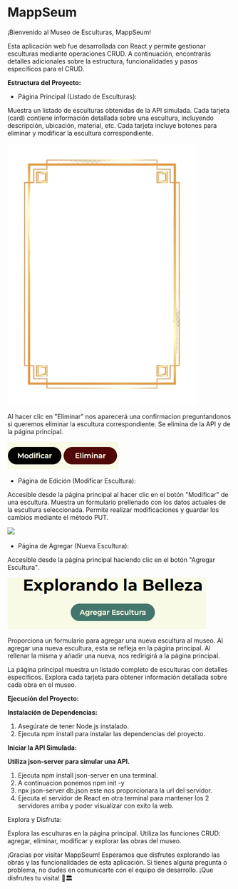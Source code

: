 
# MappSeum

¡Bienvenido al Museo de Esculturas, MappSeum!

Esta aplicación web fue desarrollada con React y permite gestionar esculturas mediante operaciones CRUD. A continuación, encontrarás detalles adicionales sobre la estructura, funcionalidades y pasos específicos para el CRUD.

**Estructura del Proyecto:**

- Página Principal (Listado de Esculturas):

Muestra un listado de esculturas obtenidas de la API simulada.
Cada tarjeta (card) contiene información detallada sobre una escultura, incluyendo descripción, ubicación, material, etc.
Cada tarjeta incluye botones para eliminar y modificar la escultura correspondiente.

![](src/assets/frame.PNG)


Al hacer clic en "Eliminar" nos aparecerá una confirmacion preguntandonos si queremos eliminar la escultura correspondiente. Se elimina de la API y de la página principal.

![](src/assets/Botones.PNG)


- Página de Edición (Modificar Escultura):

Accesible desde la página principal al hacer clic en el botón "Modificar" de una escultura.
Muestra un formulario prellenado con los datos actuales de la escultura seleccionada.
Permite realizar modificaciones y guardar los cambios mediante el método PUT.

![](src/assets/Pagina-añade.PNG)

- Página de Agregar (Nueva Escultura):

Accesible desde la página principal haciendo clic en el botón "Agregar Escultura".


![](src/assets/Boton-agregar.PNG)


Proporciona un formulario para agregar una nueva escultura al museo.
Al agregar una nueva escultura, esta se refleja en la página principal. Al rellenar la misma y añadir una nueva, nos redirigirá a la página principal.




La página principal muestra un listado completo de esculturas con detalles específicos.
Explora cada tarjeta para obtener información detallada sobre cada obra en el museo.



**Ejecución del Proyecto:**

**Instalación de Dependencias:**

1. Asegúrate de tener Node.js instalado. 
2. Ejecuta npm install para instalar las dependencias del proyecto.

**Iniciar la API Simulada:**

**Utiliza json-server para simular una API.** 

1. Ejecuta npm install json-server en una terminal.
2. A continuacion ponemos npm init -y
3. npx json-server db.json este nos proporcionara la url del servidor.
4. Ejecuta el servidor de React en otra terminal para mantener los 2 servidores arriba y poder visualizar con exito la web.

Explora y Disfruta:

Explora las esculturas en la página principal.
Utiliza las funciones CRUD: agregar, eliminar, modificar y explorar las obras del museo.


¡Gracias por visitar MappSeum! Esperamos que disfrutes explorando las obras y las funcionalidades de esta aplicación. Si tienes alguna pregunta o problema, no dudes en comunicarte con el equipo de desarrollo. ¡Que disfrutes tu visita! 🎨🏛️
